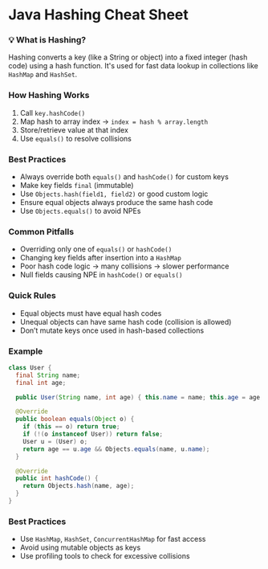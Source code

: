 # Java Hashing Cheat Sheet

### 💡 What is Hashing?

Hashing converts a key (like a String or object) into a fixed integer (hash code) using a hash function. It's used for fast data lookup in collections like `HashMap` and `HashSet`.

### How Hashing Works

1. Call `key.hashCode()`
2. Map hash to array index → `index = hash % array.length`
3. Store/retrieve value at that index
4. Use `equals()` to resolve collisions

### Best Practices

* Always override both `equals()` and `hashCode()` for custom keys
* Make key fields `final` (immutable)
* Use `Objects.hash(field1, field2)` or good custom logic
* Ensure equal objects always produce the same hash code
* Use `Objects.equals()` to avoid NPEs

### Common Pitfalls

* Overriding only one of `equals()` or `hashCode()`
* Changing key fields after insertion into a `HashMap`
* Poor hash code logic → many collisions → slower performance
* Null fields causing NPE in `hashCode()` or `equals()`

### Quick Rules

* Equal objects must have equal hash codes
* Unequal objects can have same hash code (collision is allowed)
* Don’t mutate keys once used in hash-based collections

### Example

```java
class User {
  final String name;
  final int age;

  public User(String name, int age) { this.name = name; this.age = age; }

  @Override
  public boolean equals(Object o) {
    if (this == o) return true;
    if (!(o instanceof User)) return false;
    User u = (User) o;
    return age == u.age && Objects.equals(name, u.name);
  }

  @Override
  public int hashCode() {
    return Objects.hash(name, age);
  }
}
```


### Best Practices

* Use `HashMap`, `HashSet`, `ConcurrentHashMap` for fast access
* Avoid using mutable objects as keys
* Use profiling tools to check for excessive collisions
